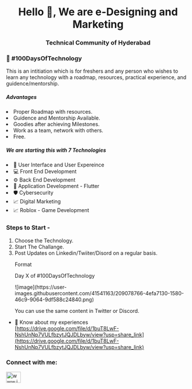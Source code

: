 <h1 align="center">Hello 👋, We are e-Designing and Marketing </h1>
<h3 align="center">Technical Community of Hyderabad</h3>

<h3> 💯 #100DaysOfTechnology </h3>
<p> This is an intitiation which is for freshers and any person who wishes to learn any technology with a roadmap, resources, practical experience, and guidence/mentorship. </p>

<h5> Advantages </h5>
<li> Proper Roadmap with resources. </li>
<li> Guidence and Mentorship Available. </li>
<li> Goodies after achieving Milestones. </li>
<li> Work as a team, network with others. </li>
<li> Free. </li>

<h5> We are starting this with 7 Technologies </h5>
<li> 🔖 User Interface and User Expereince </li>
<li> 💻 Front End Development </li>
<li> ⚙️ Back End Development </li>
<li> 📱 Application Development - Flutter </li>
<li> 🛡️ Cybersecurity </li>
<li> 📈 Digital Marketing </li>
<li> 📈 Roblox - Game Development </li>

<h3> Steps to Start - </h3> 
<ol><li> Choose the Technology. </li>
<li> Start The Challange. </li>
<li> Post Updates on Linkedin/Twiiter/Disord on a regular basis. </li>
  <dl> Format</dl>
  <dl> Day X of #100DaysOfTechnology </dl>
  ![image](https://user-images.githubusercontent.com/41541163/209078766-4efa7130-1580-46c9-9064-9df588c24840.png)

  <dl> You can use the same content in Twitter or Discord. </dl>
</ol>

- 📄 Know about my experiences [https://drive.google.com/file/d/1buT8LwF-NshUnNp7VULfbzytJQJDLbyw/view?usp=share_link](https://drive.google.com/file/d/1buT8LwF-NshUnNp7VULfbzytJQJDLbyw/view?usp=share_link)

<h3 align="left">Connect with me:</h3>
<p align="left">
<a href="https://instagram.com/abhishek.nagaraja" target="blank"><img align="center" src="https://raw.githubusercontent.com/rahuldkjain/github-profile-readme-generator/master/src/images/icons/Social/instagram.svg" alt="www.instagram.com/abhishek.nagaraja" height="30" width="40" /></a>
</p>
